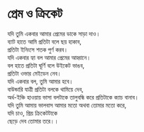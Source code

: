 # প্রেম ও ক্রিকেট

যদি তুমি একবার আমার প্রেমের ডাকে সাড়া দাও।  
ব্যাট হাতে আমি প্রতিটা বলে ছয় হাকাব,  
প্রতিটা ইনিংসে শতক পুর্ণ করব।  
যদি একবার হ্যা বল আমার প্রেমের আহ্বানে।  
বল হাতে প্রতিটা ঘূর্ণি বলে উইকেট ভাঙব,  
প্রতিটা ওভার মেইডেন নেব।  
যদি একবার বল, তুমি আমার হবে।  
বাউন্ডারি যাত্রী প্রতিটা বলকে থামিয়ে দেব,  
অর্ধ-ইঞ্চি হাওয়ায় ভাসা বলটাকে তালুবন্ধি করে প্রতিটাকে ক্যাচ বানাব।  
যদি তুমি আমায় ভালবাস আমার মতো অথবা তোমার মতো করে,  
যদি চাও, প্রিয় ক্রিকেটটাকে  
ছেড়ে দেব তোমার তরে।।


